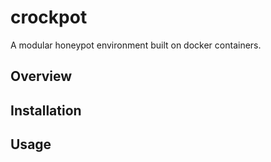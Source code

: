 # crockpot

A modular honeypot environment built on docker containers.

## Overview

## Installation

## Usage
